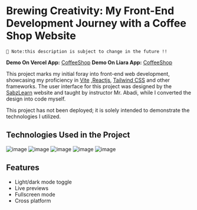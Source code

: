 # Brewing Creativity: My Front-End Development Journey with a Coffee Shop Website

`🚩 Note:this description is subject to change in the future !!`

**Demo On Vercel App:** [CoffeeShop](https://coffee-shop-website-alpha.vercel.app/)
**Demo On Liara App:** [CoffeeShop](https://coffee-shop-fa.liara.run/)

This project marks my initial foray into front-end web development, showcasing my proficiency in [Vite](https://vitejs.dev/) ,[Reactjs](https://react.dev/), [Tailwind CSS](https://tailwindcss.com/) and other frameworks. The user interface for this project was designed by the [SabzLearn](https://sabzlearn.ir) website and taught by instructor Mr. Abadi, while I converted the design into code myself.

This project has not been deployed; it is solely intended to demonstrate the technologies I utilized. 

## Technologies Used in the Project

![image](https://img.shields.io/badge/React-20232A?style=for-the-badge&logo=react&logoColor=61DAFB)   ![image](https://img.shields.io/badge/Tailwind_CSS-38B2AC?style=for-the-badge&logo=tailwind-css&logoColor=white) ![image](https://img.shields.io/badge/TypeScript-007ACC?style=for-the-badge&logo=typescript&logoColor=white) ![image](https://img.shields.io/badge/Vite-B73BFE?style=for-the-badge&logo=vite&logoColor=FFD62E)  ![image](https://img.shields.io/badge/Vercel-000000?style=for-the-badge&logo=vercel&logoColor=white)

## Features

- Light/dark mode toggle
- Live previews
- Fullscreen mode
- Cross platform
